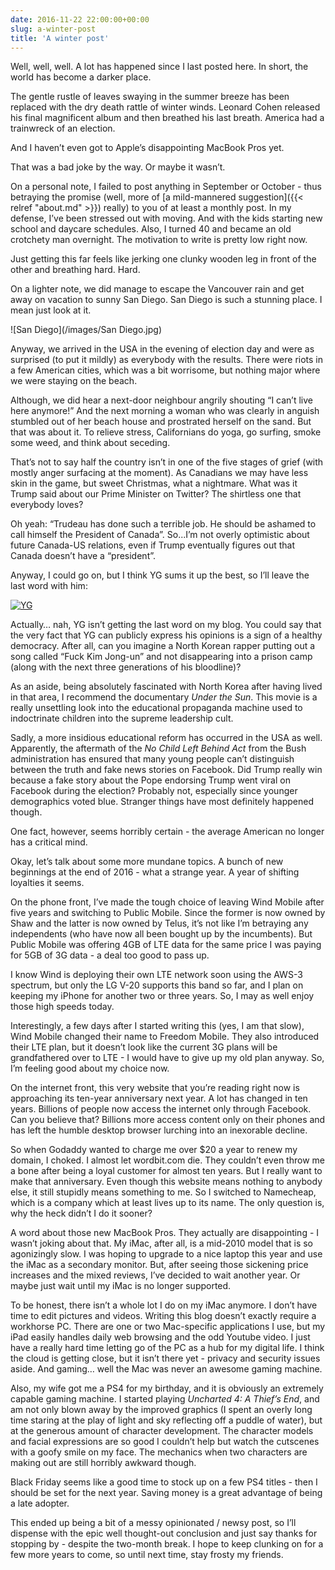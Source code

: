 ```yaml
---
date: 2016-11-22 22:00:00+00:00
slug: a-winter-post
title: 'A winter post'
---
```


Well, well, well. A lot has happened since I last posted here. In short, the world has become a darker place.


The gentle rustle of leaves swaying in the summer breeze has been replaced with the dry death rattle of winter winds. Leonard Cohen released his final magnificent album and then breathed his last breath. America had a trainwreck of an election.


And I haven’t even got to Apple’s disappointing MacBook Pros yet.


That was a bad joke by the way. Or maybe it wasn’t. 


On a personal note, I failed to post anything in September or October - thus betraying the promise (well, more of [a mild-mannered suggestion]({{< relref "about.md" >}}) really) to you of at least a monthly post. In my defense, I’ve been stressed out with moving. And with the kids starting new school and daycare schedules. Also, I turned 40 and became an old crotchety man overnight. The motivation to write is pretty low right now.


Just getting this far feels like jerking one clunky wooden leg in front of the other and breathing hard. Hard.

<!--more--> 

On a lighter note, we did manage to escape the Vancouver rain and get away on vacation to sunny San Diego. San Diego is such a stunning place. I mean just look at it.


![San Diego](/images/San Diego.jpg)


Anyway, we arrived in the USA in the evening of election day and were as surprised (to put it mildly) as everybody with the results. There were riots in a few American cities, which was a bit worrisome, but nothing major where we were staying on the beach. 


Although, we did hear a next-door neighbour angrily shouting “I can’t live here anymore!” And the next morning a woman who was clearly in anguish stumbled out of her beach house and prostrated herself on the sand. But that was about it. To relieve stress, Californians do yoga, go surfing, smoke some weed, and think about seceding.


That’s not to say half the country isn’t in one of the five stages of grief (with mostly anger surfacing at the moment). As Canadians we may have less skin in the game, but sweet Christmas, what a nightmare. What was it Trump said about our Prime Minister on Twitter? The shirtless one that everybody loves?


Oh yeah: “Trudeau has done such a terrible job. He should be ashamed to call himself the President of Canada”. So...I’m not overly optimistic about future Canada-US relations, even if Trump eventually figures out that Canada doesn’t have a “president”.


Anyway, I could go on, but I think YG sums it up the best, so I’ll leave the last word with him:

[![YG](http://img.youtube.com/vi/WkZ5e94QnWk/0.jpg)](https://www.youtube.com/watch?v=WkZ5e94QnWk)

Actually… nah, YG isn’t getting the last word on my blog. You could say that the very fact that YG can publicly express his opinions is a sign of a healthy democracy. After all, can you imagine a North Korean rapper putting out a song called “Fuck Kim Jong-un” and not disappearing into a prison camp (along with the next three generations of his bloodline)?


As an aside, being absolutely fascinated with North Korea after having lived in that area, I recommend the documentary *Under the Sun*. This movie is a really unsettling look into the educational propaganda machine used to indoctrinate children into the supreme leadership cult.


Sadly, a more insidious educational reform has occurred in the USA as well. Apparently, the aftermath of the *No Child Left Behind Act* from the Bush administration has ensured that many young people can’t distinguish between the truth and fake news stories on Facebook. Did Trump really win because a fake story about the Pope endorsing Trump went viral on Facebook during the election? Probably not, especially since younger demographics voted blue. Stranger things have most definitely happened though.


One fact, however, seems horribly certain - the average American no longer has a critical mind.


Okay, let’s talk about some more mundane topics. A bunch of new beginnings at the end of 2016 - what a strange year. A year of shifting loyalties it seems. 


On the phone front, I’ve made the tough choice of leaving Wind Mobile after five years and switching to Public Mobile. Since the former is now owned by Shaw and the latter is now owned by Telus, it’s not like I’m betraying any independents (who have now all been bought up by the incumbents). But Public Mobile was offering 4GB of LTE data for the same price I was paying for 5GB of 3G data - a deal too good to pass up. 


I know Wind is deploying their own LTE network soon using the AWS-3 spectrum, but only the LG V-20 supports this band so far, and I plan on keeping my iPhone for another two or three years. So, I may as well enjoy those high speeds today.


Interestingly, a few days after I started writing this (yes, I am that slow), Wind Mobile changed their name to Freedom Mobile. They also introduced their LTE plan, but it doesn’t look like the current 3G plans will be grandfathered over to LTE - I would have to give up my old plan anyway. So, I’m feeling good about my choice now. 


On the internet front, this very website that you’re reading right now is approaching its ten-year anniversary next year. A lot has changed in ten years. Billions of people now access the internet only through Facebook. Can you believe that? Billions more access content only on their phones and has left the humble desktop browser lurching into an inexorable decline.


So when Godaddy wanted to charge me over $20 a year to renew my domain, I choked. I almost let wordbit.com die. They couldn’t even throw me a bone after being a loyal customer for almost ten years. But I really want to make that anniversary. Even though this website means nothing to anybody else, it still stupidly means something to me. So I switched to Namecheap, which is a company which at least lives up to its name. The only question is, why the heck didn’t I do it sooner?


A word about those new MacBook Pros. They actually are disappointing - I wasn’t joking about that. My iMac, after all, is a mid-2010 model that is so agonizingly slow. I was hoping to upgrade to a nice laptop this year and use the iMac as a secondary monitor. But, after seeing those sickening price increases and the mixed reviews, I’ve decided to wait another year. Or maybe just wait until my iMac is no longer supported.


To be honest, there isn’t a whole lot I do on my iMac anymore. I don’t have time to edit pictures and videos. Writing this blog doesn’t exactly require a workhorse PC. There are one or two Mac-specific applications I use, but my iPad easily handles daily web browsing and the odd Youtube video. I just have a really hard time letting go of the PC as a hub for my digital life. I think the cloud is getting close, but it isn’t there yet - privacy and security issues aside. And gaming… well the Mac was never an awesome gaming machine.


Also, my wife got me a PS4 for my birthday, and it is obviously an extremely capable gaming machine. I started playing *Uncharted 4: A Thief’s End*, and am not only blown away by the improved graphics (I spent an overly long time staring at the play of light and sky reflecting off a puddle of water), but at the generous amount of character development. The character models and facial expressions are so good I couldn’t help but watch the cutscenes with a goofy smile on my face. The mechanics when two characters are making out are still horribly awkward though.


Black Friday seems like a good time to stock up on a few PS4 titles - then I should be set for the next year. Saving money is a great advantage of being a late adopter.


This ended up being a bit of a messy opinionated / newsy post, so I’ll dispense with the epic well thought-out conclusion and just say thanks for stopping by - despite the two-month break. I hope to keep clunking on for a few more years to come, so until next time, stay frosty my friends.
